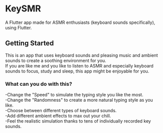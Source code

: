 # KeySMR

A Flutter app made for ASMR enthusiasts (keyboard sounds specifically), using Flutter.

## Getting Started

This is an app that uses keyboard sounds and pleasing music and ambient sounds to create a soothing environment for you. <br />
If you are like me and you like to listen to ASMR and especially keyboard sounds to focus, study and sleep, this app might be enjoyable for you.

### What can you do with this? 
-Change the "Speed" to simulate the typing style you like the most. <br />
-Change the "Randomness" to create a more natural typing style as you like. <br />
-Choose between different types of keyboard sounds. <br />
-Add different ambient effects to max out your chill. <br />
-Feel the realistic simulation thanks to tens of individually recorded key sounds. <br />
